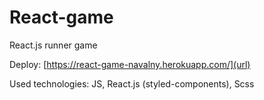 # React-game
React.js runner game

Deploy: [https://react-game-navalny.herokuapp.com/](url)

Used technologies: JS, React.js (styled-components), Scss
